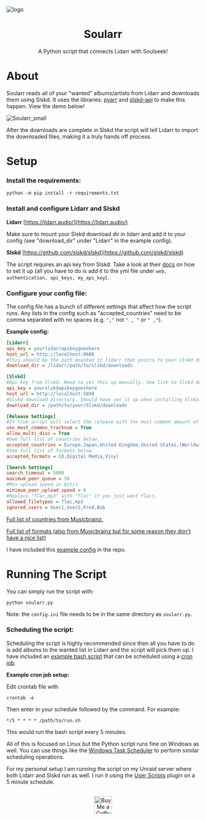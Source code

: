 ![logo](https://github.com/user-attachments/assets/392a5d30-a34e-4794-8af4-7baae4afff70)

<h1 align="center">Soularr</h1>
<p align="center">
  A Python script that connects Lidarr with Soulseek!
</p>


# About

Soularr reads all of your "wanted" albums/artists from Lidarr and downloads them using Slskd. It uses the libraries: [pyarr](https://github.com/totaldebug/pyarr) and [slskd-api](https://github.com/bigoulours/slskd-python-api) to make this happen. View the demo below!

![Soularr_small](https://github.com/user-attachments/assets/15c47a82-ddf2-40e3-b143-2ad7f570730f)


After the downloads are complete in Slskd the script will tell Lidarr to import the downloaded files, making it a truly hands off process.
# Setup

### Install the requirements:
```
python -m pip install -r requirements.txt
```

### Install and configure Lidarr and Slskd

**Lidarr**
[https://lidarr.audio/](https://lidarr.audio/)

Make sure to mount your Slskd download dir in lidarr and add it to your config (see "download_dir" under "Lidarr" in the example config). 

**Slskd**
[https://github.com/slskd/slskd](https://github.com/slskd/slskd)

The script requires an api key from Slskd. Take a look at their [docs](https://github.com/slskd/slskd/blob/master/docs/config.md#authentication) on how to set it up (all you have to do is add it to the yml file under `web, authentication, api_keys, my_api_key`).

### Configure your config file:

The config file has a bunch of different settings that affect how the script runs. Any lists in the config such as "accepted_countries" need to be comma separated with no spaces (e.g. `","` not `" , "` or `" ,"`).

**Example config:**

```ini
[Lidarr]
api_key = yourlidarrapikeygoeshere
host_url = http://localhost:8686
#This should be the path mounted in lidarr that points to your slskd download dir
download_dir = /lidarr/path/to/slskd/downloads

[Slskd]
#Api key from Slskd. Need to set this up manually. See link to Slskd docs above.
api_key = yourslskdapikeygoeshere
host_url = http://localhost:5030
#Slskd download directory. Should have set it up when installing Slskd.
download_dir = /path/to/your/Slskd/downloads

[Release Settings]
#If true script will select the release with the most common amount of tracks out of all the releases.
use_most_common_tracknum = True
allow_multi_disc = True
#See full list of countries below.
accepted_countries = Europe,Japan,United Kingdom,United States,[Worldwide],Australia,Canada
#See full list of formats below.
accepted_formats = CD,Digital Media,Vinyl

[Search Settings]
search_timeout = 5000
maximum_peer_queue = 50
#Min upload speed in bit/s
minimum_peer_upload_speed = 0
#Replace "flac,mp3" with "flac" if you just want flacs.
allowed_filetypes = flac,mp3
ignored_users = User1,User2,Fred,Bob
```

[Full list of countries from Musicbrainz.](https://musicbrainz.org/doc/Release/Country)

[Full list of formats (also from Musicbrainz but for some reason they don't have a nice list)](https://pastebin.com/raw/pzGVUgaE)


I have included this [example config](https://github.com/mrusse/soularr/blob/main/config.ini) in the repo.

# Running The Script

You can simply run the script with:
```
python soularr.py
```
Note: the `config.ini` file needs to be in the same directory as `soularr.py`.

### Scheduling the script:

Scheduling the script is highly recommended since then all you have to do is add albums to the wanted list in Lidarr and the script will pick them up. I have included an [example bash script](https://github.com/mrusse/soularr/blob/main/run.sh) that can be scheduled using a [cron job](https://crontab.guru/every-5-minutes).

**Example cron job setup:**

Edit crontab file with 

```
crontab -e
```

Then enter in your schedule followed by the command. For example:

```
*/5 * * * * /path/to/run.sh
``` 

This would run the bash script every 5 minutes.

All of this is focused on Linux but the Python script runs fine on Windows as well. You can use things like the [Windows Task Scheduler](https://en.wikipedia.org/wiki/Windows_Task_Scheduler) to perform similar scheduling operations.

For my personal setup I am running the script on my Unraid server where both Lidarr and Slskd run as well. I run it using the [User Scripts](https://unraid.net/community/apps/c/plugins?q=User+scripts#r) plugin on a 5 minute schedule.

##
<p align="center">
  <a href='https://ko-fi.com/mrusse' target='_blank'><img height='35' style='border:0px;height:46px;' src='https://az743702.vo.msecnd.net/cdn/kofi3.png?v=0' border='0' alt='Buy Me a Coffee at ko-fi.com' /></a>
</p>
